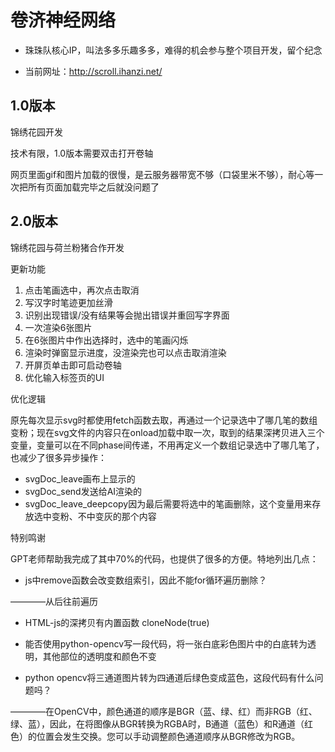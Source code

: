 # 卷济神经网络

* 珠珠队核心IP，叫法多多乐趣多多，难得的机会参与整个项目开发，留个纪念

* 当前网址：http://scroll.ihanzi.net/

## 1.0版本
锦绣花园开发

技术有限，1.0版本需要双击打开卷轴

网页里面gif和图片加载的很慢，是云服务器带宽不够（口袋里米不够），耐心等一次把所有页面加载完毕之后就没问题了

## 2.0版本
锦绣花园与荷兰粉猪合作开发

更新功能
1. 点击笔画选中，再次点击取消
2. 写汉字时笔迹更加丝滑
3. 识别出现错误/没有结果等会抛出错误并重回写字界面
4. 一次渲染6张图片
5. 在6张图片中作出选择时，选中的笔画闪烁
6. 渲染时弹窗显示进度，没渲染完也可以点击取消渲染
7. 开屏页单击即可启动卷轴
8. 优化输入标签页的UI

优化逻辑

原先每次显示svg时都使用fetch函数去取，再通过一个记录选中了哪几笔的数组变粉；现在svg文件的内容只在onload加载中取一次，取到的结果深拷贝进入三个变量，变量可以在不同phase间传递，不用再定义一个数组记录选中了哪几笔了，也减少了很多异步操作：
* svgDoc_leave画布上显示的
* svgDoc_send发送给AI渲染的
* svgDoc_leave_deepcopy因为最后需要将选中的笔画删除，这个变量用来存放选中变粉、不中变灰的那个内容

特别鸣谢

GPT老师帮助我完成了其中70%的代码，也提供了很多的方便。特地列出几点：
* js中remove函数会改变数组索引，因此不能for循环遍历删除？   

 ————从后往前遍历

* HTML-js的深拷贝有内置函数 cloneNode(true)

* 能否使用python-opencv写一段代码，将一张白底彩色图片中的白底转为透明，其他部位的透明度和颜色不变

* python opencv将三通道图片转为四通道后绿色变成蓝色，这段代码有什么问题吗？ 

————在OpenCV中，颜色通道的顺序是BGR（蓝、绿、红）而非RGB（红、绿、蓝），因此，在将图像从BGR转换为RGBA时，B通道（蓝色）和R通道（红色）的位置会发生交换。您可以手动调整颜色通道顺序从BGR修改为RGB。